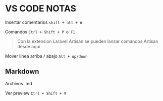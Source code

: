# VS CODE NOTAS

Insertar comentarios `shift + alt + A`

Comandos `Ctrl + Shift + P o F1`

> Con la extension Laravel Artisan se pueden lanzar comandos Artisan desde aquí

Mover linea arriba / abajo `Alt + up/down`


## Markdown

Archivos .md

Ver preview `Ctrl + Shift + V`



